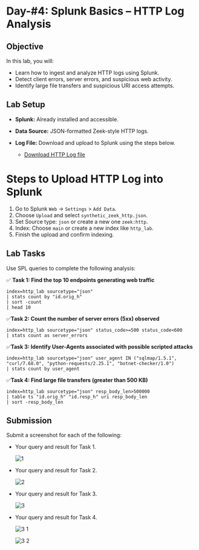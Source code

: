 # Day-#4: Splunk Basics – HTTP Log Analysis

## Objective
In this lab, you will:
- Learn how to ingest and analyze HTTP logs using Splunk.
- Detect client errors, server errors, and suspicious web activity.
- Identify large file transfers and suspicious URI access attempts.

## Lab Setup
- **Splunk:** Already installed and accessible.
- **Data Source:** JSON-formatted Zeek-style HTTP logs.
- **Log File:** Download and upload to Splunk using the steps below.

  - [Download HTTP Log file](https://github.com/KarthikSArkasali/30-Days-SOC-Challenge/blob/main/Files/Challenge-4/http_logs.json)

# Steps to Upload HTTP Log into Splunk
1. Go to Splunk `Web` → `Settings` > `Add Data`.
2. Choose `Upload` and select `synthetic_zeek_http.json`.
3. Set Source type: `json` or create a new one `zeek:http`.
4. Index: Choose `main` or create a new index like `http_lab`.
5. Finish the upload and confirm indexing.

## Lab Tasks
Use SPL queries to complete the following analysis:

✅ **Task 1: Find the top 10 endpoints generating web traffic**<br>
      
    index=http_lab sourcetype="json" 
    | stats count by "id.orig_h" 
    | sort -count 
    | head 10

✅**Task 2: Count the number of server errors (5xx) observed**
      
    index=http_lab sourcetype="json" status_code>=500 status_code<600 
    | stats count as server_errors

✅**Task 3: Identify User-Agents associated with possible scripted attacks**
   
    index=http_lab sourcetype="json" user_agent IN ("sqlmap/1.5.1", "curl/7.68.0", "python-requests/2.25.1", "botnet-checker/1.0") 
    | stats count by user_agent

✅**Task 4: Find large file transfers (greater than 500 KB)**
     
    index=http_lab sourcetype="json" resp_body_len>500000 
    | table ts "id.orig_h" "id.resp_h" uri resp_body_len 
    | sort -resp_body_len

## Submission
Submit a screenshot for each of the following:

- Your query and result for Task 1.

  ![1](https://github.com/user-attachments/assets/03a9193c-6847-42dd-960c-f220f0348022)

- Your query and result for Task 2.

  ![2](https://github.com/user-attachments/assets/5d2d2e33-f0e5-4add-8842-adc544f3f72b)

- Your query and result for Task 3.

  ![3](https://github.com/user-attachments/assets/ad23ae30-00f9-4e60-a9a1-43479d8619cc)

- Your query and result for Task 4.

  ![3 1](https://github.com/user-attachments/assets/9bcac422-4850-4389-9c99-04cacea09dd6)

  ![3 2](https://github.com/user-attachments/assets/4e9d9a3d-2991-43c7-acd2-97c85b1969ac)

